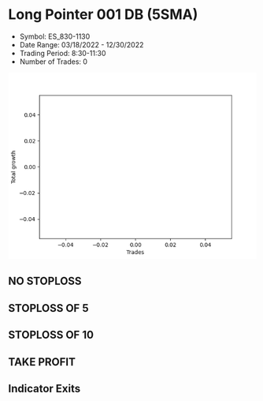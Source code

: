 # Long Pointer 001 DB (5SMA)
- Symbol: ES_830-1130
- Date Range: 03/18/2022 - 12/30/2022
- Trading Period: 8:30-11:30
- Number of Trades: 0

![Plot](LongPointer001DBES_830-1130(5SMA).png)
## NO STOPLOSS














## STOPLOSS OF 5














## STOPLOSS OF 10














## TAKE PROFIT











## Indicator Exits

